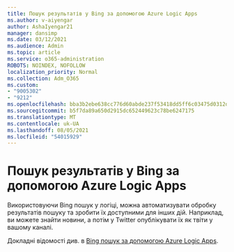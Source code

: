 ```yaml
---
title: Пошук результатів у Bing за допомогою Azure Logic Apps
ms.author: v-aiyengar
author: AshaIyengar21
manager: dansimp
ms.date: 03/12/2021
ms.audience: Admin
ms.topic: article
ms.service: o365-administration
ROBOTS: NOINDEX, NOFOLLOW
localization_priority: Normal
ms.collection: Adm_O365
ms.custom:
- "9005302"
- "9212"
ms.openlocfilehash: bba3b2ebe638cc776d60abde237f53418dd5ff6c03475d0312df8f647bf8c636
ms.sourcegitcommit: b5f7da89a650d2915dc652449623c78be6247175
ms.translationtype: MT
ms.contentlocale: uk-UA
ms.lasthandoff: 08/05/2021
ms.locfileid: "54015929"
---
```

# <a name="find-results-in-bing-search-by-using-azure-logic-apps"></a>Пошук результатів у Bing за допомогою Azure Logic Apps

Використовуючи Bing пошук у логіці, можна автоматизувати обробку результатів пошуку та зробити їх доступними для інших дій. Наприклад, ви можете знайти новини, а потім у Twitter опублікувати їх як твіти у вашому каналі.

Докладні відомості див. в [Bing пошук за допомогою Azure Logic Apps](https://go.microsoft.com/fwlink/?linkid=2151928).